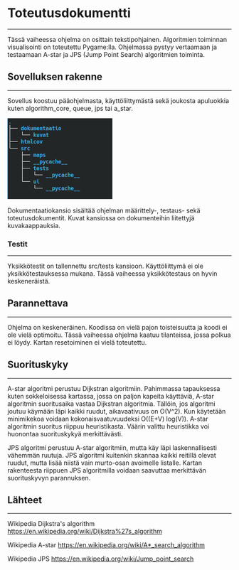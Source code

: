 # Toteutusdokumentti
----

Tässä vaiheessa ohjelma on osittain tekstipohjainen. Algoritmien toiminnan visualisointi on toteutettu Pygame:lla. Ohjelmassa pystyy vertaamaan ja testaamaan A-star ja JPS (Jump Point Search) algoritmien toiminta.

## Sovelluksen rakenne
----
Sovellus koostuu pääohjelmasta, käyttöliittymästä sekä joukosta apuluokkia kuten algorithm_core, queue, jps tai a_star. 

![Rakenne1](https://github.com/zmejka/MM-Tira-harjoitustyo2022/blob/master/dokumentaatio/kuvat/rakenne.png)

Dokumentaatiokansio sisältää ohjelman määrittely-, testaus- sekä toteutusdokumentit. Kuvat kansiossa on dokumenteihin liitettyjä kuvakaappauksia.

### Testit
----
Yksikkötestit on tallennettu src/tests kansioon. Käyttöliittymä ei ole yksikkötestauksessa mukana. Tässä vaiheessa yksikkötestaus on hyvin keskeneräistä.

## Parannettava
----
Ohjelma on keskeneräinen. Koodissa on vielä pajon toisteisuutta ja koodi ei ole vielä optimoitu. Tässä vaiheessa ohjelma kaatuu tilanteissa, jossa polkua ei löydy. Kartan resetoiminen ei vielä toteutettu.

## Suorituskyky
----

A-star algoritmi perustuu Dijkstran algoritmiin. Pahimmassa tapauksessa kuten sokkeloisessa kartassa, jossa on paljon kapeita käyttäviä, A-star algoritmin suoritusaika vastaa Dijkstran algoritmia. Tällöin, jos algoritmi joutuu käymään läpi kaikki ruudut, aikavaativuus on O(V^2). Kun käytetään minimikekoa voidaan kokonaisvaatuvuudeksi O((E+V) log(V)). A-star algoritmin suoritus riippuu heuristikasta. Väärin valittu heuristikka voi huonontaa suorituskykyä merkittävästi.

JPS algoritmi perustuu A-star algoritmiin, mutta käy läpi laskennallisesti vähemmän ruutuja. JPS algoritmi kuitenkin skannaa kaikki reitillä olevat ruudut, mutta lisää niistä vain murto-osan avoimelle listalle. Kartan rakenteesta riippuen JPS algoritmilla voidaan saavuttaa merkittävän suorituskyvyn parannuksen. 

## Lähteet
----
Wikipedia Dijkstra's algorithm https://en.wikipedia.org/wiki/Dijkstra%27s_algorithm

Wikipedia A-star https://en.wikipedia.org/wiki/A*_search_algorithm

Wikipedia JPS https://en.wikipedia.org/wiki/Jump_point_search